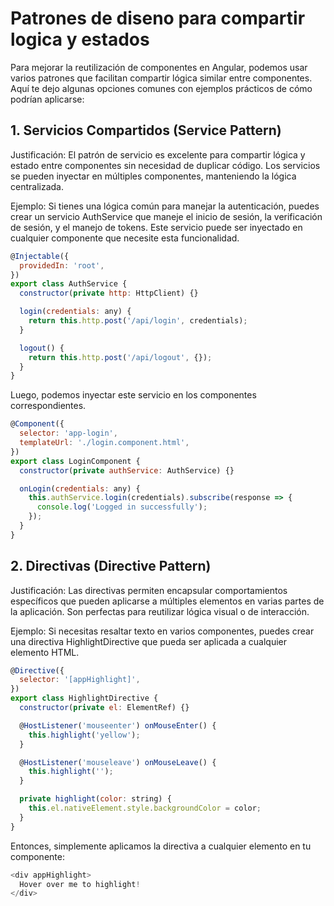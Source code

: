 # Patrones de diseno para compartir logica y estados

Para mejorar la reutilización de componentes en Angular, podemos usar varios patrones que facilitan compartir lógica similar entre componentes. Aquí te dejo algunas opciones comunes con ejemplos prácticos de cómo podrían aplicarse:

## 1. Servicios Compartidos (Service Pattern)
Justificación: El patrón de servicio es excelente para compartir lógica y estado entre componentes sin necesidad de duplicar código. Los servicios se pueden inyectar en múltiples componentes, manteniendo la lógica centralizada.

Ejemplo: Si tienes una lógica común para manejar la autenticación, puedes crear un servicio AuthService que maneje el inicio de sesión, la verificación de sesión, y el manejo de tokens. Este servicio puede ser inyectado en cualquier componente que necesite esta funcionalidad.

```javascript
@Injectable({
  providedIn: 'root',
})
export class AuthService {
  constructor(private http: HttpClient) {}

  login(credentials: any) {
    return this.http.post('/api/login', credentials);
  }

  logout() {
    return this.http.post('/api/logout', {});
  }
}
```

Luego, podemos inyectar este servicio en los componentes correspondientes.

```javascript
@Component({
  selector: 'app-login',
  templateUrl: './login.component.html',
})
export class LoginComponent {
  constructor(private authService: AuthService) {}

  onLogin(credentials: any) {
    this.authService.login(credentials).subscribe(response => {
      console.log('Logged in successfully');
    });
  }
}
```

## 2. Directivas (Directive Pattern)
Justificación: Las directivas permiten encapsular comportamientos específicos que pueden aplicarse a múltiples elementos en varias partes de la aplicación. Son perfectas para reutilizar lógica visual o de interacción.

Ejemplo: Si necesitas resaltar texto en varios componentes, puedes crear una directiva HighlightDirective que pueda ser aplicada a cualquier elemento HTML.

```javascript
@Directive({
  selector: '[appHighlight]',
})
export class HighlightDirective {
  constructor(private el: ElementRef) {}

  @HostListener('mouseenter') onMouseEnter() {
    this.highlight('yellow');
  }

  @HostListener('mouseleave') onMouseLeave() {
    this.highlight('');
  }

  private highlight(color: string) {
    this.el.nativeElement.style.backgroundColor = color;
  }
}
```

Entonces, simplemente aplicamos la directiva a cualquier elemento en tu componente:

```javascript
<div appHighlight>
  Hover over me to highlight!
</div>
```